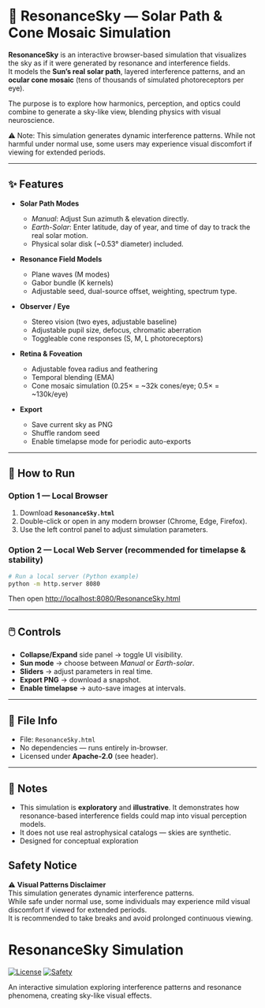 # 🌌 ResonanceSky — Solar Path & Cone Mosaic Simulation

**ResonanceSky** is an interactive browser-based simulation that visualizes the sky as if it were generated by resonance and interference fields.  
It models the **Sun’s real solar path**, layered interference patterns, and an **ocular cone mosaic** (tens of thousands of simulated photoreceptors per eye).  

The purpose is to explore how harmonics, perception, and optics could combine to generate a sky-like view, blending physics with visual neuroscience.

⚠️ Note: This simulation generates dynamic interference patterns. While not harmful under normal use, some users may experience visual discomfort if viewing for extended periods.


---

## ✨ Features

- **Solar Path Modes**
  - *Manual*: Adjust Sun azimuth & elevation directly.
  - *Earth-Solar*: Enter latitude, day of year, and time of day to track the real solar motion.
  - Physical solar disk (~0.53° diameter) included.

- **Resonance Field Models**
  - Plane waves (M modes)
  - Gabor bundle (K kernels)
  - Adjustable seed, dual-source offset, weighting, spectrum type.

- **Observer / Eye**
  - Stereo vision (two eyes, adjustable baseline)
  - Adjustable pupil size, defocus, chromatic aberration
  - Toggleable cone responses (S, M, L photoreceptors)

- **Retina & Foveation**
  - Adjustable fovea radius and feathering
  - Temporal blending (EMA)
  - Cone mosaic simulation (0.25× = ~32k cones/eye; 0.5× = ~130k/eye)

- **Export**
  - Save current sky as PNG
  - Shuffle random seed
  - Enable timelapse mode for periodic auto-exports

---

## 🚀 How to Run

### Option 1 — Local Browser
1. Download **`ResonanceSky.html`**
2. Double-click or open in any modern browser (Chrome, Edge, Firefox).
3. Use the left control panel to adjust simulation parameters.

### Option 2 — Local Web Server (recommended for timelapse & stability)
```bash
# Run a local server (Python example)
python -m http.server 8080
```
Then open [http://localhost:8080/ResonanceSky.html](http://localhost:8080/ResonanceSky.html)

---

## 🖱️ Controls

- **Collapse/Expand** side panel → toggle UI visibility.
- **Sun mode** → choose between *Manual* or *Earth-solar*.
- **Sliders** → adjust parameters in real time.
- **Export PNG** → download a snapshot.
- **Enable timelapse** → auto-save images at intervals.

---

## 📂 File Info

- File: `ResonanceSky.html`
- No dependencies — runs entirely in-browser.
- Licensed under **Apache-2.0** (see header).

---

## 🌌 Notes

- This simulation is **exploratory** and **illustrative**. It demonstrates how resonance-based interference fields could map into visual perception models.
- It does not use real astrophysical catalogs — skies are synthetic.
- Designed for conceptual exploration

## Safety Notice

⚠️ **Visual Patterns Disclaimer**  
This simulation generates dynamic interference patterns.  
While safe under normal use, some individuals may experience mild visual discomfort if viewed for extended periods.  
It is recommended to take breaks and avoid prolonged continuous viewing.

# ResonanceSky Simulation

[![License](https://img.shields.io/badge/License-Apache_2.0-blue.svg)](LICENSE)
[![Safety](https://img.shields.io/badge/Safety-Visual%20Notice-yellow)](#safety-notice)

An interactive simulation exploring interference patterns and resonance
phenomena, creating sky-like visual effects.

